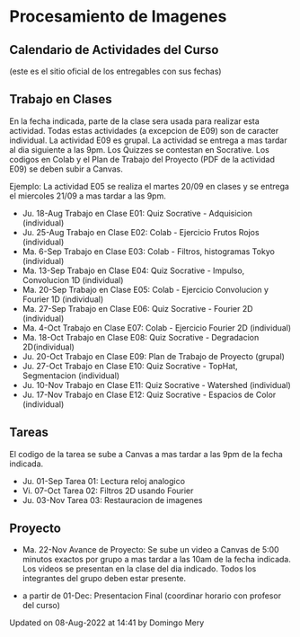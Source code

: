 # Procesamiento de Imagenes

## Calendario de Actividades del Curso
(este es el sitio oficial de los entregables con sus fechas)

## Trabajo en Clases

En la fecha indicada, parte de la clase sera usada para realizar esta actividad. Todas estas actividades (a excepcion de E09) son de caracter individual. La actividad E09 es grupal. La actividad se entrega a mas tardar al dia siguiente a las 9pm. Los Quizzes se contestan en Socrative. Los codigos en Colab y el Plan de Trabajo del Proyecto (PDF de la actividad E09) se deben subir a Canvas.

Ejemplo: La actividad E05 se realiza el martes 20/09 en clases y se entrega el miercoles 21/09 a mas tardar a las 9pm.

* Ju.	18-Aug	Trabajo en Clase E01: Quiz Socrative - Adquisicion (individual)		
* Ju.	25-Aug	Trabajo en Clase E02: Colab - Ejercicio Frutos Rojos (individual)	
* Ma.	6-Sep	Trabajo en Clase E03: Colab - Filtros, histogramas Tokyo (individual)			
* Ma.	13-Sep	Trabajo en Clase E04: Quiz Socrative - Impulso, Convolucion 1D (individual)		
* Ma.	20-Sep	Trabajo en Clase E05: Colab - Ejercicio Convolucion y Fourier 1D (individual)			
* Ma.	27-Sep	Trabajo en Clase E06: Quiz Socrative - Fourier 2D (individual)		
* Ma.	4-Oct	Trabajo en Clase E07: Colab - Ejercicio Fourier 2D (individual)
* Ma.	18-Oct	Trabajo en Clase E08: Quiz Socrative - Degradacion 2D(individual)		
* Ju.	20-Oct	Trabajo en Clase E09: Plan de Trabajo de Proyecto (grupal)		
* Ju.	27-Oct	Trabajo en Clase E10: Quiz Socrative - TopHat, Segmentacion (individual)		
* Ju.	10-Nov	Trabajo en Clase E11: Quiz Socrative - Watershed (individual)		
* Ju.	17-Nov	Trabajo en Clase E12: Quiz Socrative - Espacios de Color (individual)		



## Tareas

El codigo de la tarea se sube a Canvas a mas tardar a las 9pm de la fecha indicada. 

* Ju.	01-Sep	Tarea 01: Lectura reloj analogico
* Vi.	07-Oct	Tarea 02: Filtros 2D usando Fourier
* Ju.	03-Nov	Tarea 03: Restauracion de imagenes

## Proyecto


* Ma.	22-Nov	Avance de Proyecto: Se sube un video a Canvas de 5:00 minutos exactos por grupo a mas tardar a las 10am de la fecha indicada. Los videos se presentan en la clase del dia indicado. Todos los integrantes del grupo deben estar presente.


* a partir de 01-Dec: Presentacion Final (coordinar horario con profesor del curso)



Updated on 08-Aug-2022 at 14:41 by Domingo Mery
